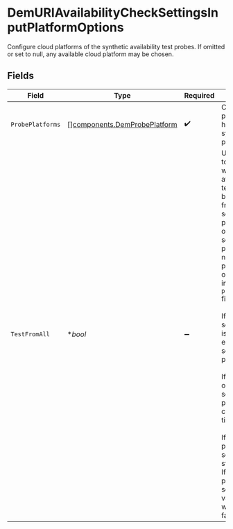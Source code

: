 # DemURIAvailabilityCheckSettingsInputPlatformOptions

Configure cloud platforms of the synthetic availability test probes. If omitted or set to null, any available cloud platform may be chosen.


## Fields

| Field                                                                                                                                                                                                                                                                                                                                                                                                                                                                                                                       | Type                                                                                                                                                                                                                                                                                                                                                                                                                                                                                                                        | Required                                                                                                                                                                                                                                                                                                                                                                                                                                                                                                                    | Description                                                                                                                                                                                                                                                                                                                                                                                                                                                                                                                 | Example                                                                                                                                                                                                                                                                                                                                                                                                                                                                                                                     |
| --------------------------------------------------------------------------------------------------------------------------------------------------------------------------------------------------------------------------------------------------------------------------------------------------------------------------------------------------------------------------------------------------------------------------------------------------------------------------------------------------------------------------- | --------------------------------------------------------------------------------------------------------------------------------------------------------------------------------------------------------------------------------------------------------------------------------------------------------------------------------------------------------------------------------------------------------------------------------------------------------------------------------------------------------------------------- | --------------------------------------------------------------------------------------------------------------------------------------------------------------------------------------------------------------------------------------------------------------------------------------------------------------------------------------------------------------------------------------------------------------------------------------------------------------------------------------------------------------------------- | --------------------------------------------------------------------------------------------------------------------------------------------------------------------------------------------------------------------------------------------------------------------------------------------------------------------------------------------------------------------------------------------------------------------------------------------------------------------------------------------------------------------------- | --------------------------------------------------------------------------------------------------------------------------------------------------------------------------------------------------------------------------------------------------------------------------------------------------------------------------------------------------------------------------------------------------------------------------------------------------------------------------------------------------------------------------- |
| `ProbePlatforms`                                                                                                                                                                                                                                                                                                                                                                                                                                                                                                            | [][components.DemProbePlatform](../../models/components/demprobeplatform.md)                                                                                                                                                                                                                                                                                                                                                                                                                                                | :heavy_check_mark:                                                                                                                                                                                                                                                                                                                                                                                                                                                                                                          | Cloud platforms hosting synthetic probes.                                                                                                                                                                                                                                                                                                                                                                                                                                                                                   | [<br/>"AWS"<br/>]                                                                                                                                                                                                                                                                                                                                                                                                                                                                                                           |
| `TestFromAll`                                                                                                                                                                                                                                                                                                                                                                                                                                                                                                               | **bool*                                                                                                                                                                                                                                                                                                                                                                                                                                                                                                                     | :heavy_minus_sign:                                                                                                                                                                                                                                                                                                                                                                                                                                                                                                          |   Use this field to configure whether availability tests should be performed from all selected<br/>  platforms or one randomly selected platform. It has no effect if you provided only one platform<br/>  in the `probePlatforms` field.<br/><br/>  If set to true, a separate test is made from each of the selected platforms.<br/><br/>  If set to false, only one of the selected platforms is chosen every time.<br/><br/>  If omitted, the previous setting will stay in effect. If there is no previous setting, the value<br/>  will default to false. | true                                                                                                                                                                                                                                                                                                                                                                                                                                                                                                                        |